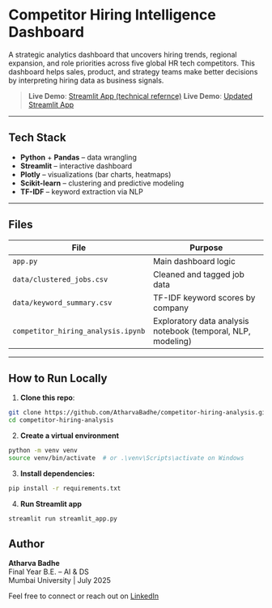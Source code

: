 # Competitor Hiring Intelligence Dashboard

 A strategic analytics dashboard that uncovers hiring trends, regional expansion, and role priorities across five global HR tech competitors. This dashboard helps sales, product, and strategy teams make better decisions by interpreting hiring data as business signals.

> **Live Demo**: [Streamlit App (technical refernce)](https://competitor-hiring-analysis-nvidydztarwnskysxtaur3.streamlit.app/)
> **Live Demo**: [Updated Streamlit App](https://competitor-hiring-analysis-g3jgwogwvzekieccsvnsk8.streamlit.app/#multiplier) 

---

## Tech Stack

- **Python** + **Pandas** – data wrangling
- **Streamlit** – interactive dashboard
- **Plotly** – visualizations (bar charts, heatmaps)
- **Scikit-learn** – clustering and predictive modeling
- **TF-IDF** – keyword extraction via NLP

---

##  Files

| File | Purpose |
|------|---------|
| `app.py` | Main dashboard logic |
| `data/clustered_jobs.csv` | Cleaned and tagged job data |
| `data/keyword_summary.csv` | TF-IDF keyword scores by company |
| `competitor_hiring_analysis.ipynb` | Exploratory data analysis notebook (temporal, NLP, modeling) |

---

## How to Run Locally

1. **Clone this repo**:
```bash
git clone https://github.com/AtharvaBadhe/competitor-hiring-analysis.git
cd competitor-hiring-analysis

```
2. **Create a virtual environment**
```bash
python -m venv venv
source venv/bin/activate  # or .\venv\Scripts\activate on Windows

```
3. **Install dependencies:**
```bash
pip install -r requirements.txt

```
4. **Run Streamlit app**
```bash
streamlit run streamlit_app.py

```
## Author

**Atharva Badhe**  
Final Year B.E. – AI & DS  
Mumbai University | July 2025  

Feel free to connect or reach out on [LinkedIn](https://www.linkedin.com/in/atharva-badhe/)  



